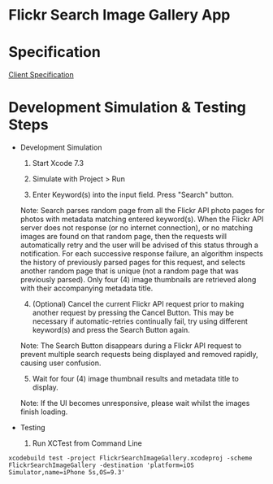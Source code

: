 Flickr Search Image Gallery App
========

Specification
========
[Client Specification](./SPEC.md)

Development Simulation & Testing Steps
========

* Development Simulation

  1. Start Xcode 7.3

  2. Simulate with Project > Run

  3. Enter Keyword(s) into the input field. Press "Search" button. 

  Note: Search parses random page from all the Flickr API photo pages for photos with metadata matching entered keyword(s). When the Flickr API server does not response (or no internet connection), or no matching images are found on that random page, then the requests will automatically retry and the user will be advised of this status through a notification. For each successive response failure, an algorithm inspects the history of previously parsed pages for this request, and selects another random page that is unique (not a random page that was previously parsed). Only four (4) image thumbnails are retrieved along with their accompanying metadata title.

  4. (Optional) Cancel the current Flickr API request prior to making another request by pressing the Cancel Button. This may be necessary if automatic-retries continually fail, try using different keyword(s) and press the Search Button again.

  Note: The Search Button disappears during a Flickr API request to prevent multiple search requests being displayed and removed rapidly, causing user confusion.

  5. Wait for four (4) image thumbnail results and metadata title to display. 

  Note: If the UI becomes unresponsive, please wait whilst the images finish loading.

* Testing

  1. Run XCTest from Command Line

```
xcodebuild test -project FlickrSearchImageGallery.xcodeproj -scheme FlickrSearchImageGallery -destination 'platform=iOS Simulator,name=iPhone 5s,OS=9.3'
```
